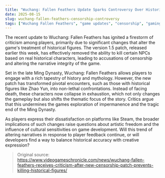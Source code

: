 ```yaml
---
title: "Wuchang: Fallen Feathers Update Sparks Controversy Over Historical Censorship"
date: 2025-08-15
slug: wuchang-fallen-feathers-censorship-controversy
tags: ["Wuchang Fallen Feathers", "game updates", "censorship", "gaming news"]
---
```


The recent update to Wuchang: Fallen Feathers has ignited a firestorm of criticism among players, primarily due to significant changes that alter the game's treatment of historical figures. The version 1.5 patch, released earlier this week, has effectively removed the ability to kill certain NPCs based on real historical characters, leading to accusations of censorship and altering the narrative integrity of the game.

Set in the late Ming Dynasty, Wuchang: Fallen Feathers allows players to engage with a rich tapestry of history and mythology. However, the new patch has transformed pivotal encounters, such as those with historical figures like Zhao Yun, into non-lethal confrontations. Instead of facing death, these characters now collapse in exhaustion, which not only changes the gameplay but also shifts the thematic focus of the story. Critics argue that this undermines the games exploration of impermanence and the tragic end of the Ming Dynasty.

As players express their dissatisfaction on platforms like Steam, the broader implications of such changes raise questions about artistic freedom and the influence of cultural sensitivities on game development. Will this trend of altering narratives in response to player feedback continue, or will developers find a way to balance historical accuracy with creative expression?
> Original source: https://www.videogameschronicle.com/news/wuchang-fallen-feathers-receives-criticism-after-new-censorship-patch-prevents-killing-historical-figures/